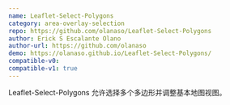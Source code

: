 ```yaml
---
name: Leaflet-Select-Polygons
category: area-overlay-selection
repo: https://github.com/olanaso/Leaflet-Select-Polygons
author: Erick S Escalante Olano
author-url: https://github.com/olanaso
demo: https://olanaso.github.io/Leaflet-Select-Polygons/
compatible-v0:
compatible-v1: true
---
```


Leaflet-Select-Polygons 允许选择多个多边形并调整基本地图视图。
